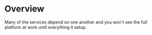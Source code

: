 # Overview

Many of the services depend on one another and you won't see the full platform at work until everything it setup.
